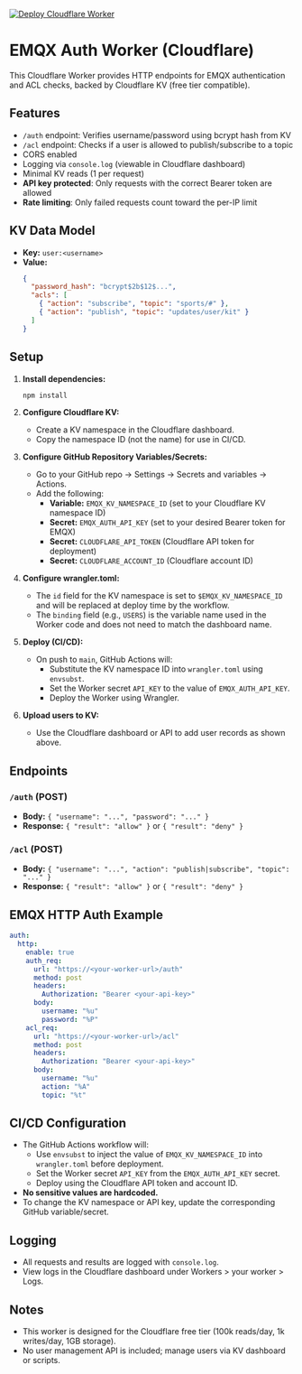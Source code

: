[![Deploy Cloudflare Worker](https://github.com/cconk/EMQX-Auth-Worker/actions/workflows/deploy.yml/badge.svg?branch=main)](https://github.com/cconk/EMQX-Auth-Worker/actions/workflows/deploy.yml)

# EMQX Auth Worker (Cloudflare)

This Cloudflare Worker provides HTTP endpoints for EMQX authentication and ACL checks, backed by Cloudflare KV (free tier compatible).

## Features
- `/auth` endpoint: Verifies username/password using bcrypt hash from KV
- `/acl` endpoint: Checks if a user is allowed to publish/subscribe to a topic
- CORS enabled
- Logging via `console.log` (viewable in Cloudflare dashboard)
- Minimal KV reads (1 per request)
- **API key protected**: Only requests with the correct Bearer token are allowed
- **Rate limiting**: Only failed requests count toward the per-IP limit

## KV Data Model
- **Key:** `user:<username>`
- **Value:**
  ```json
  {
    "password_hash": "bcrypt$2b$12$...",
    "acls": [
      { "action": "subscribe", "topic": "sports/#" },
      { "action": "publish", "topic": "updates/user/kit" }
    ]
  }
  ```

## Setup

1. **Install dependencies:**
   ```sh
   npm install
   ```

2. **Configure Cloudflare KV:**
   - Create a KV namespace in the Cloudflare dashboard.
   - Copy the namespace ID (not the name) for use in CI/CD.

3. **Configure GitHub Repository Variables/Secrets:**
   - Go to your GitHub repo → Settings → Secrets and variables → Actions.
   - Add the following:
     - **Variable:** `EMQX_KV_NAMESPACE_ID` (set to your Cloudflare KV namespace ID)
     - **Secret:** `EMQX_AUTH_API_KEY` (set to your desired Bearer token for EMQX)
     - **Secret:** `CLOUDFLARE_API_TOKEN` (Cloudflare API token for deployment)
     - **Secret:** `CLOUDFLARE_ACCOUNT_ID` (Cloudflare account ID)

4. **Configure wrangler.toml:**
   - The `id` field for the KV namespace is set to `$EMQX_KV_NAMESPACE_ID` and will be replaced at deploy time by the workflow.
   - The `binding` field (e.g., `USERS`) is the variable name used in the Worker code and does not need to match the dashboard name.

5. **Deploy (CI/CD):**
   - On push to `main`, GitHub Actions will:
     - Substitute the KV namespace ID into `wrangler.toml` using `envsubst`.
     - Set the Worker secret `API_KEY` to the value of `EMQX_AUTH_API_KEY`.
     - Deploy the Worker using Wrangler.

6. **Upload users to KV:**
   - Use the Cloudflare dashboard or API to add user records as shown above.

## Endpoints

### `/auth` (POST)
- **Body:** `{ "username": "...", "password": "..." }`
- **Response:** `{ "result": "allow" }` or `{ "result": "deny" }`

### `/acl` (POST)
- **Body:** `{ "username": "...", "action": "publish|subscribe", "topic": "..." }`
- **Response:** `{ "result": "allow" }` or `{ "result": "deny" }`

## EMQX HTTP Auth Example

```yaml
auth:
  http:
    enable: true
    auth_req:
      url: "https://<your-worker-url>/auth"
      method: post
      headers:
        Authorization: "Bearer <your-api-key>"
      body:
        username: "%u"
        password: "%P"
    acl_req:
      url: "https://<your-worker-url>/acl"
      method: post
      headers:
        Authorization: "Bearer <your-api-key>"
      body:
        username: "%u"
        action: "%A"
        topic: "%t"
```

## CI/CD Configuration

- The GitHub Actions workflow will:
  - Use `envsubst` to inject the value of `EMQX_KV_NAMESPACE_ID` into `wrangler.toml` before deployment.
  - Set the Worker secret `API_KEY` from the `EMQX_AUTH_API_KEY` secret.
  - Deploy using the Cloudflare API token and account ID.
- **No sensitive values are hardcoded.**
- To change the KV namespace or API key, update the corresponding GitHub variable/secret.

## Logging
- All requests and results are logged with `console.log`.
- View logs in the Cloudflare dashboard under Workers > your worker > Logs.

## Notes
- This worker is designed for the Cloudflare free tier (100k reads/day, 1k writes/day, 1GB storage).
- No user management API is included; manage users via KV dashboard or scripts. 